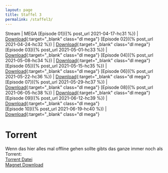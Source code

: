 ```yaml
---
layout: page
title: Staffel 3
permalink: /staffel3/
---
```


Stream | MEGA
[Episode 01]({% post_url 2021-04-17-hc31 %}) | [Download](https://bit.ly/36rHN7b){:target="_blank" class="dl mega"} 
[Episode 02]({% post_url 2021-04-24-hc32 %}) | [Download](https://bit.ly/3yHAsMT){:target="_blank" class="dl mega"} 
[Episode 03]({% post_url 2021-05-01-hc33 %}) | [Download](https://bit.ly/3wuI9o7){:target="_blank" class="dl mega"} 
[Episode 04]({% post_url 2021-05-08-hc34 %}) | [Download](https://bit.ly/3k7DyWm){:target="_blank" class="dl mega"} 
[Episode 05]({% post_url 2021-05-15-hc35 %}) | [Download](https://bit.ly/3wwWNuY){:target="_blank" class="dl mega"} 
[Episode 06]({% post_url 2021-05-22-hc36 %}) | [Download](https://bit.ly/3yM47V0){:target="_blank" class="dl mega"} 
[Episode 07]({% post_url 2021-05-29-hc37 %}) | [Download](https://bit.ly/3r23N27){:target="_blank" class="dl mega"} 
[Episode 08]({% post_url 2021-06-05-hc38 %}) | [Download](https://bit.ly/3wxjz5S){:target="_blank" class="dl mega"} 
[Episode 09]({% post_url 2021-06-12-hc39 %}) | [Download](https://bit.ly/3hBoe2R){:target="_blank" class="dl mega"}   
[Episode 10]({% post_url 2021-06-19-hc40 %}) | [Download](https://bit.ly/3xwtgTL){:target="_blank" class="dl mega"}  

<h1>Torrent</h1>
<p>
Wenn das hier alles mal offline gehen sollte gibts das ganze immer noch als Torrent: <br>
<a href="/files/HBz.Home.Clubbing.Season.3.S03.1080p.x264-USN123.torrent">Torrent Datei</a><br>
<a href="magnet:?xt=urn:btih:ba94034f0b43d5d5bdbaedd7b882524105bfe759&dn=HBz.Home.Clubbing.Season.3.S03.1080p.x264-USN123&tr=http%3a%2f%2ftracker.opentrackr.org%3a1337%2fannounce&tr=http%3a%2f%2fp4p.arenabg.com%3a1337%2fannounce&tr=udp%3a%2f%2ftracker.internetwarriors.net%3a1337%2fannounce&tr=udp%3a%2f%2fwww.torrent.eu.org%3a451%2fannounce&tr=udp%3a%2f%2fopentor.org%3a2710%2fannounce&tr=udp%3a%2f%2ftracker4.itzmx.com%3a2710%2fannounce&tr=udp%3a%2f%2ftracker2.dler.org%3a80%2fannounce">Magnet Download</a>
</p>